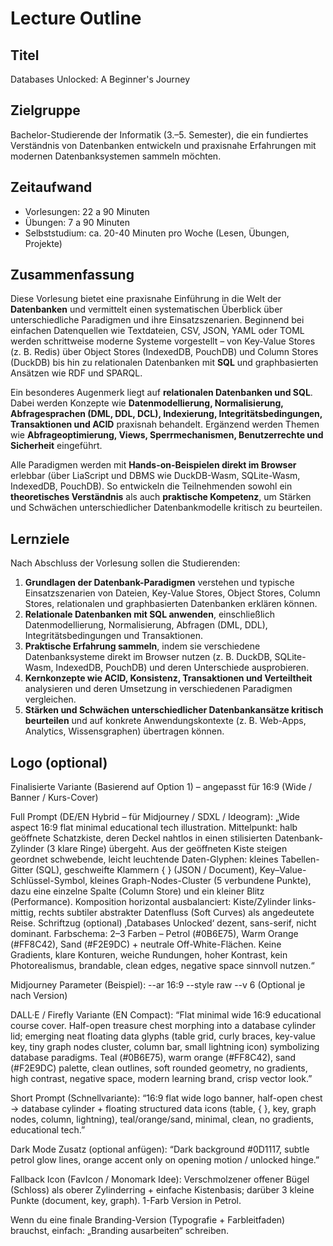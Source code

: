 # Lecture Outline

## Titel
Databases Unlocked: A Beginner's Journey

## Zielgruppe

Bachelor-Studierende der Informatik (3.–5. Semester), die ein fundiertes Verständnis von Datenbanken entwickeln und praxisnahe Erfahrungen mit modernen Datenbanksystemen sammeln möchten.

## Zeitaufwand

- Vorlesungen: 22 a 90 Minuten
- Übungen: 7 a 90 Minuten
- Selbststudium: ca. 20-40 Minuten pro Woche (Lesen, Übungen, Projekte)

## Zusammenfassung

Diese Vorlesung bietet eine praxisnahe Einführung in die Welt der **Datenbanken** und vermittelt einen systematischen Überblick über unterschiedliche Paradigmen und ihre Einsatzszenarien. Beginnend bei einfachen Datenquellen wie Textdateien, CSV, JSON, YAML oder TOML werden schrittweise moderne Systeme vorgestellt – von Key-Value Stores (z. B. Redis) über Object Stores (IndexedDB, PouchDB) und Column Stores (DuckDB) bis hin zu relationalen Datenbanken mit **SQL** und graphbasierten Ansätzen wie RDF und SPARQL.  

Ein besonderes Augenmerk liegt auf **relationalen Datenbanken und SQL**. Dabei werden Konzepte wie **Datenmodellierung, Normalisierung, Abfragesprachen (DML, DDL, DCL), Indexierung, Integritätsbedingungen, Transaktionen und ACID** praxisnah behandelt. Ergänzend werden Themen wie **Abfrageoptimierung, Views, Sperrmechanismen, Benutzerrechte und Sicherheit** eingeführt.  

Alle Paradigmen werden mit **Hands-on-Beispielen direkt im Browser** erlebbar (über LiaScript und DBMS wie DuckDB-Wasm, SQLite-Wasm, IndexedDB, PouchDB). So entwickeln die Teilnehmenden sowohl ein **theoretisches Verständnis** als auch **praktische Kompetenz**, um Stärken und Schwächen unterschiedlicher Datenbankmodelle kritisch zu beurteilen.

## Lernziele

Nach Abschluss der Vorlesung sollen die Studierenden:

1. **Grundlagen der Datenbank-Paradigmen** verstehen und typische Einsatzszenarien von Dateien, Key-Value Stores, Object Stores, Column Stores, relationalen und graphbasierten Datenbanken erklären können.  
2. **Relationale Datenbanken mit SQL anwenden**, einschließlich Datenmodellierung, Normalisierung, Abfragen (DML, DDL), Integritätsbedingungen und Transaktionen.  
3. **Praktische Erfahrung sammeln**, indem sie verschiedene Datenbanksysteme direkt im Browser nutzen (z. B. DuckDB, SQLite-Wasm, IndexedDB, PouchDB) und deren Unterschiede ausprobieren.  
4. **Kernkonzepte wie ACID, Konsistenz, Transaktionen und Verteiltheit** analysieren und deren Umsetzung in verschiedenen Paradigmen vergleichen.  
5. **Stärken und Schwächen unterschiedlicher Datenbankansätze kritisch beurteilen** und auf konkrete Anwendungskontexte (z. B. Web-Apps, Analytics, Wissensgraphen) übertragen können.  

## Logo (optional)

Finalisierte Variante (Basierend auf Option 1) – angepasst für 16:9 (Wide / Banner / Kurs-Cover)

Full Prompt (DE/EN Hybrid – für Midjourney / SDXL / Ideogram):
„Wide aspect 16:9 flat minimal educational tech illustration. Mittelpunkt: halb geöffnete Schatzkiste, deren Deckel nahtlos in einen stilisierten Datenbank-Zylinder (3 klare Ringe) übergeht. Aus der geöffneten Kiste steigen geordnet schwebende, leicht leuchtende Daten-Glyphen: kleines Tabellen-Gitter (SQL), geschweifte Klammern { } (JSON / Document), Key–Value-Schlüssel-Symbol, kleines Graph-Nodes-Cluster (5 verbundene Punkte), dazu eine einzelne Spalte (Column Store) und ein kleiner Blitz (Performance). Komposition horizontal ausbalanciert: Kiste/Zylinder links-mittig, rechts subtiler abstrakter Datenfluss (Soft Curves) als angedeutete Reise. Schriftzug (optional) ‚Databases Unlocked‘ dezent, sans-serif, nicht dominant. Farbschema: 2–3 Farben – Petrol (#0B6E75), Warm Orange (#FF8C42), Sand (#F2E9DC) + neutrale Off-White-Flächen. Keine Gradients, klare Konturen, weiche Rundungen, hoher Kontrast, kein Photorealismus, brandable, clean edges, negative space sinnvoll nutzen.“

Midjourney Parameter (Beispiel):  --ar 16:9 --style raw --v 6  (Optional je nach Version)

DALL·E / Firefly Variante (EN Compact):
“Flat minimal wide 16:9 educational course cover. Half-open treasure chest morphing into a database cylinder lid; emerging neat floating data glyphs (table grid, curly braces, key-value key, tiny graph nodes cluster, column bar, small lightning icon) symbolizing database paradigms. Teal (#0B6E75), warm orange (#FF8C42), sand (#F2E9DC) palette, clean outlines, soft rounded geometry, no gradients, high contrast, negative space, modern learning brand, crisp vector look.”

Short Prompt (Schnellvariante):
“16:9 flat wide logo banner, half-open chest → database cylinder + floating structured data icons (table, { }, key, graph nodes, column, lightning), teal/orange/sand, minimal, clean, no gradients, educational tech.”

Dark Mode Zusatz (optional anfügen):
“Dark background #0D1117, subtle petrol glow lines, orange accent only on opening motion / unlocked hinge.”

Fallback Icon (FavIcon / Monomark Idee):
Verschmolzener offener Bügel (Schloss) als oberer Zylinderring + einfache Kistenbasis; darüber 3 kleine Punkte (document, key, graph). 1-Farb Version in Petrol.

Wenn du eine finale Branding-Version (Typografie + Farbleitfaden) brauchst, einfach: „Branding ausarbeiten“ schreiben.
